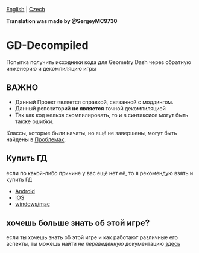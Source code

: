 [English](README.md) | [Czech](README-CZ.md)

**Translation was made by @SergeyMC9730**

# GD-Decompiled
 Попытка получить исходники кода для Geometry Dash через обратную инженерию и декомпиляцию игры

## ВАЖНО

- Данный Проект является справкой, связанной с моддингом.
- Данный репозиторий <b>не является</b> точной декомпиляцией
- Так как код нельзя скомпилировать, то и в синтаксисе могут быть также ошибки.

Классы, которые были начаты, но ещё не завершены, могут быть найдены в
[Проблемах](https://github.com/Wyliemaster/GD-Decompiled/issues).

## Купить ГД

если по какой-либо причине у вас ещё нет её, то я рекомендую взять и купить ГД

- [Android](https://play.google.com/store/apps/details?id=com.robtopx.geometryjump&hl=en_GB&gl=US)
- [IOS](https://apps.apple.com/us/app/geometry-dash/id625334537)
- [windows/mac](https://store.steampowered.com/app/322170/Geometry_Dash/)

## хочешь больше знать об этой игре?

если ты хочешь знать об этой игре и как работают различные его аспекты, ты можешь найти *не переведённую* документацию [здесь](https://github.com/Wyliemaster/gddocs)